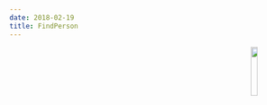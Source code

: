 ```yaml
---
date: 2018-02-19
title: FindPerson
---
```

<img align="right" src="https://i.imgur.com/p8jenZt.png" width=15%>


